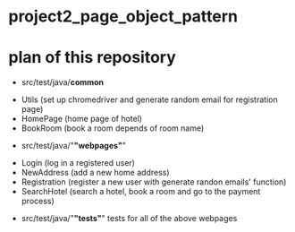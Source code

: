 # project2_page_object_pattern

# plan of this repository 

* src/test/java/**common**
 - Utils (set up chromedriver and generate random email for registration page)
 - HomePage (home page of hotel)
 - BookRoom (book a room depends of room name)

* src/test/java/"**"webpages"**"
- Login (log in a registered user)
- NewAddress (add a new home address) 
- Registration (register a new user with generate randon emails' function)
- SearchHotel (search a hotel, book a room and go to the payment process)

* src/test/java/"**"tests"**"
  tests for all of the above webpages 
